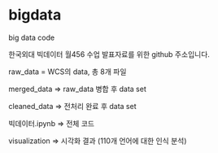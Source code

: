 # bigdata
big data code

한국외대 빅데이터 월456 수업 발표자료를 위한 github 주소입니다.

raw_data = WCS의 data, 총 8개 파일 

merged_data => raw_data 병합 후 data set

cleaned_data => 전처리 완료 후 data set

빅데이터.ipynb => 전체 코드 

visualization => 시각화 결과 (110개 언어에 대한 인식 분석)
